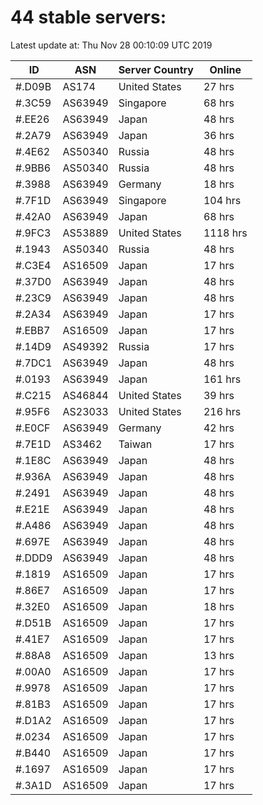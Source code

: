 # 44 stable servers:

Latest update at: Thu Nov 28 00:10:09 UTC 2019

| ID | ASN | Server Country | Online |
| -- | --- | -------------- | ------ |
| #.D09B | AS174 | United States | 27 hrs |
| #.3C59 | AS63949 | Singapore | 68 hrs |
| #.EE26 | AS63949 | Japan | 48 hrs |
| #.2A79 | AS63949 | Japan | 36 hrs |
| #.4E62 | AS50340 | Russia | 48 hrs |
| #.9BB6 | AS50340 | Russia | 48 hrs |
| #.3988 | AS63949 | Germany | 18 hrs |
| #.7F1D | AS63949 | Singapore | 104 hrs |
| #.42A0 | AS63949 | Japan | 68 hrs |
| #.9FC3 | AS53889 | United States | 1118 hrs |
| #.1943 | AS50340 | Russia | 48 hrs |
| #.C3E4 | AS16509 | Japan | 17 hrs |
| #.37D0 | AS63949 | Japan | 48 hrs |
| #.23C9 | AS63949 | Japan | 48 hrs |
| #.2A34 | AS63949 | Japan | 17 hrs |
| #.EBB7 | AS16509 | Japan | 17 hrs |
| #.14D9 | AS49392 | Russia | 17 hrs |
| #.7DC1 | AS63949 | Japan | 48 hrs |
| #.0193 | AS63949 | Japan | 161 hrs |
| #.C215 | AS46844 | United States | 39 hrs |
| #.95F6 | AS23033 | United States | 216 hrs |
| #.E0CF | AS63949 | Germany | 42 hrs |
| #.7E1D | AS3462 | Taiwan | 17 hrs |
| #.1E8C | AS63949 | Japan | 48 hrs |
| #.936A | AS63949 | Japan | 48 hrs |
| #.2491 | AS63949 | Japan | 48 hrs |
| #.E21E | AS63949 | Japan | 48 hrs |
| #.A486 | AS63949 | Japan | 48 hrs |
| #.697E | AS63949 | Japan | 48 hrs |
| #.DDD9 | AS63949 | Japan | 48 hrs |
| #.1819 | AS16509 | Japan | 17 hrs |
| #.86E7 | AS16509 | Japan | 17 hrs |
| #.32E0 | AS16509 | Japan | 18 hrs |
| #.D51B | AS16509 | Japan | 17 hrs |
| #.41E7 | AS16509 | Japan | 17 hrs |
| #.88A8 | AS16509 | Japan | 13 hrs |
| #.00A0 | AS16509 | Japan | 17 hrs |
| #.9978 | AS16509 | Japan | 17 hrs |
| #.81B3 | AS16509 | Japan | 17 hrs |
| #.D1A2 | AS16509 | Japan | 17 hrs |
| #.0234 | AS16509 | Japan | 17 hrs |
| #.B440 | AS16509 | Japan | 17 hrs |
| #.1697 | AS16509 | Japan | 17 hrs |
| #.3A1D | AS16509 | Japan | 17 hrs |


